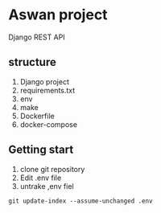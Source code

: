 # Aswan project
Django REST API 

## structure
1. Django project
1. requirements.txt
1. env
1. make
1. Dockerfile
1. docker-compose


## Getting start
1. clone git repository
1. Edit .env file
1. untrake ,env fiel 
```
git update-index --assume-unchanged .env

```